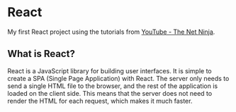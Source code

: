 # React

My first React project using the tutorials from [YouTube - The Net Ninja](https://www.youtube.com/watch?v=j942wKiXFu8&list=PL4cUxeGkcC9gZD-Tvwfod2gaISzfRiP9d).

## What is React?
React is a JavaScript library for building user interfaces. It is simple to create a SPA (Single Page Application) with React. The server only needs to send a single HTML file to the browser, and the rest of the application is loaded on the client side. This means that the server does not need to render the HTML for each request, which makes it much faster.
